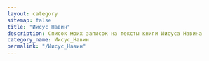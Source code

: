 ```yaml
---
layout: category
sitemap: false
title: "Иисус Навин"
description: Список моих записок на тексты книги Иисуса Навина
category_name: Иисус_Навин
permalink: "/Иисус_Навин"
---
```

